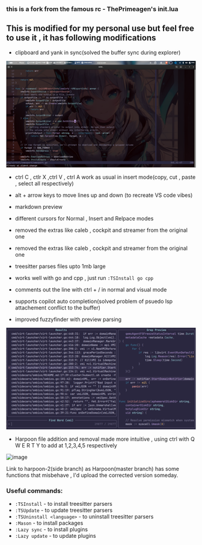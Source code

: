 ### this is a fork from the famous rc - ThePrimeagen's init.lua

## This is modified for my personal use but feel free to use it , it has following modifications
- clipboard and yank in sync(solved the buffer sync during explorer)

![alt text](<Screenshot from 2025-02-11 05-21-16.png>)

- ctrl C , ctlr X ,ctrl V , ctrl A work as usual in insert mode(copy, cut , paste , select all respectively)
- alt + arrow keys to move lines up and down (to recreate VS code vibes)
- markdown preview
- different cursors for Normal , Insert and Relpace modes
- removed the extras like caleb , cockpit and streamer from the original one
- removed the extras like caleb , cockpit and streamer from the original one
- treesitter parses files upto 1mb large
- works well with go and cpp , just run
            ``````:TSInstall go cpp``````
- comments out the line with ctrl + / in normal and visual mode
- supports copilot auto completion(solved problem of psuedo lsp attachement conflict to the buffer)



- improved fuzzyfinder with preview parsing

![alt text](<Screenshot from 2025-02-09 02-00-48.png>)




- Harpoon file addition and removal made more intuitive , using ctrl with Q W E R T Y to add at 1,2,3,4,5 respectively

![image](https://github.com/user-attachments/assets/c0069969-7fda-4c87-a307-0499771e7ce2)
 



Link to harpoon-2(side branch) as Harpoon(master branch) has some functions that misbehave , I'd upload the corrected version someday.

### Useful commands:
- `:TSInstall` <language> - to install treesitter parsers
- `:TSUpdate` - to update treesitter parsers
- `:TSUninstall <language>` - to uninstall treesitter parsers
- `:Mason` - to install packages
- `:Lazy sync` - to install plugins
- `:Lazy update` - to update plugins




